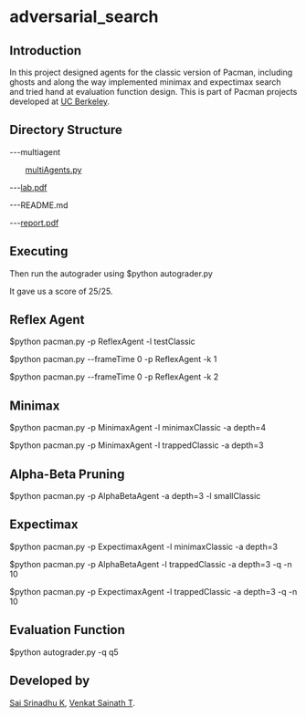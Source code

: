 adversarial_search
======================

Introduction
------------

In this project designed agents for the classic version of Pacman, including ghosts and along the way implemented minimax and expectimax search and tried hand at evaluation function design. This is part of Pacman projects developed at [UC Berkeley](http://ai.berkeley.edu/multiagent.html). 


Directory Structure
-------------------

---multiagent

&nbsp;&nbsp;&nbsp;&nbsp;&nbsp;&nbsp; [multiAgents.py](multiagent/multiAgents.py)

---[lab.pdf](lab.pdf)

---README.md

---[report.pdf](report.pdf)


Executing
---------

Then run the autograder using $python autograder.py

It gave us a score of 25/25.


Reflex Agent
------------
$python pacman.py -p ReflexAgent -l testClassic

$python pacman.py --frameTime 0 -p ReflexAgent -k 1

$python pacman.py --frameTime 0 -p ReflexAgent -k 2

Minimax
-------
$python pacman.py -p MinimaxAgent -l minimaxClassic -a depth=4

$python pacman.py -p MinimaxAgent -l trappedClassic -a depth=3

Alpha-Beta Pruning
------------------
$python pacman.py -p AlphaBetaAgent -a depth=3 -l smallClassic

Expectimax
----------
$python pacman.py -p ExpectimaxAgent -l minimaxClassic -a depth=3

$python pacman.py -p AlphaBetaAgent -l trappedClassic -a depth=3 -q -n 10

$python pacman.py -p ExpectimaxAgent -l trappedClassic -a depth=3 -q -n 10

Evaluation Function
-------------------
$python autograder.py -q q5

Developed by
------------
[Sai Srinadhu K](https://www.linkedin.com/in/sai-srinadhu-katta-a189ab11b/), [Venkat Sainath T](https://www.linkedin.com/in/thota-sainath-236571118/).
